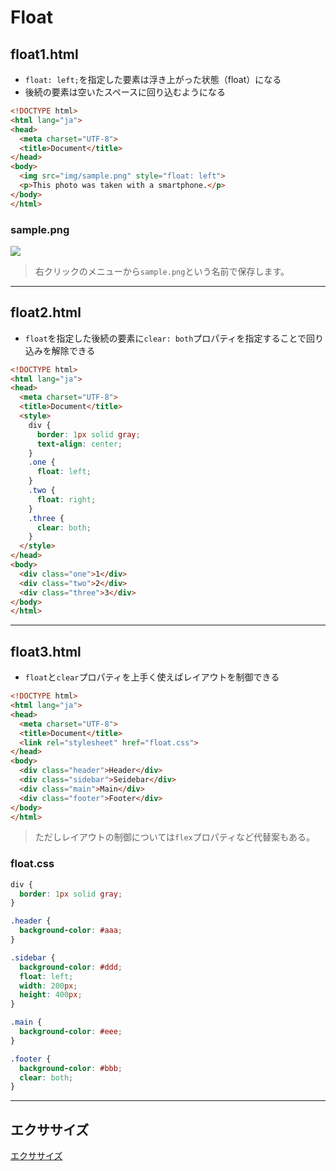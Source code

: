 # Float

## float1.html

+ `float: left;`を指定した要素は浮き上がった状態（float）になる
+ 後続の要素は空いたスペースに回り込むようになる

```html
<!DOCTYPE html>
<html lang="ja">
<head>
  <meta charset="UTF-8">
  <title>Document</title>
</head>
<body>
  <img src="img/sample.png" style="float: left">
  <p>This photo was taken with a smartphone.</p>
</body>
</html>
```

### sample.png

![](src/ex/06/img/sample.png)

> 右クリックのメニューから`sample.png`という名前で保存します。

---

## float2.html

+ `float`を指定した後続の要素に`clear: both`プロパティを指定することで回り込みを解除できる

```html
<!DOCTYPE html>
<html lang="ja">
<head>
  <meta charset="UTF-8">
  <title>Document</title>
  <style>
    div {
      border: 1px solid gray;
      text-align: center;
    }
    .one {
      float: left;
    }
    .two {
      float: right;
    }
    .three {
      clear: both;
    }
  </style>
</head>
<body>
  <div class="one">1</div>
  <div class="two">2</div>
  <div class="three">3</div>
</body>
</html>
```

---

## float3.html

+ `float`と`clear`プロパティを上手く使えばレイアウトを制御できる

```html
<!DOCTYPE html>
<html lang="ja">
<head>
  <meta charset="UTF-8">
  <title>Document</title>
  <link rel="stylesheet" href="float.css">
</head>
<body>
  <div class="header">Header</div>
  <div class="sidebar">Seidebar</div>
  <div class="main">Main</div>
  <div class="footer">Footer</div>
</body>
</html>
```

> ただしレイアウトの制御については`flex`プロパティなど代替案もある。


### float.css

```css
div {
  border: 1px solid gray;
}

.header {
  background-color: #aaa;
}

.sidebar {
  background-color: #ddd;
  float: left;
  width: 200px;
  height: 400px;
}

.main {
  background-color: #eee;
}

.footer {
  background-color: #bbb;
  clear: both;
}
```

---

## エクササイズ

[エクササイズ](ex/06_css_ex.md)
